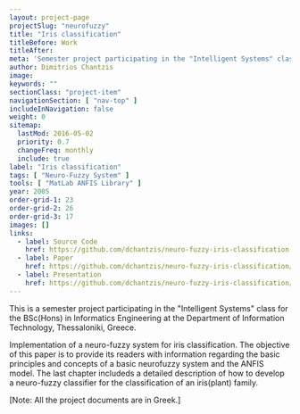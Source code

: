 ```yaml
---
layout: project-page
projectSlug: "neurofuzzy"
title: "Iris classification"
titleBefore: Work
titleAfter:
meta: 'Semester project participating in the "Intelligent Systems" class for the BSc in Informatics Engineering'
author: Dimitrios Chantzis
image:
keywords: ""
sectionClass: "project-item"
navigationSection: [ "nav-top" ]
includeInNavigation: false
weight: 0
sitemap:
  lastMod: 2016-05-02
  priority: 0.7
  changeFreq: monthly
  include: true
label: "Iris classification"
tags: [ "Neuro-Fuzzy System" ]
tools: [ "MatLab ANFIS Library" ]
year: 2005
order-grid-1: 23
order-grid-2: 26
order-grid-3: 17
images: []
links:
  - label: Source Code
    href: https://github.com/dchantzis/neuro-fuzzy-iris-classification
  - label: Paper
    href: https://github.com/dchantzis/neuro-fuzzy-iris-classification/blob/master/neurofuzzy%5Bgreek%5D.pdf
  - label: Presentation
    href: https://github.com/dchantzis/neuro-fuzzy-iris-classification/raw/master/neurofuzzy%5Bgreek%5D.pps
---
```


This is a semester project participating in the "Intelligent Systems" class for the BSc(Hons) in Informatics Engineering at the Department of Information Technology, Thessaloniki, Greece.

Implementation of a neuro-fuzzy system for iris classification.
The objective of this paper is to provide its readers with information regarding the basic principles and concepts of a basic neurofuzzy system and the ANFIS model. The last chapter includeds a detailed description of how to develop a neuro-fuzzy classifier for the classification of an iris(plant) family.

[Note: All the project documents are in Greek.]
